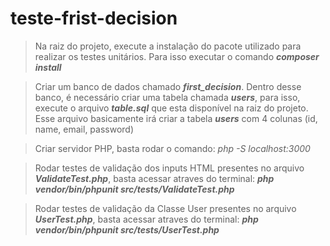 # teste-frist-decision

> Na raiz do projeto, execute a instalação do pacote utilizado para realizar os testes unitários. Para isso executar o comando _**composer install**_

> Criar um banco de dados chamado _**first_decision**_. Dentro desse banco, é necessário criar uma tabela chamada _**users**_, para isso, execute o arquivo _**table.sql**_ que esta disponível na raiz do projeto. Esse arquivo basicamente irá criar a tabela _**users**_ com 4 colunas (id, name, email, password)

> Criar servidor PHP, basta rodar o comando: _php -S localhost:3000_

> Rodar testes de validação dos inputs HTML presentes no arquivo _**ValidateTest.php**_, basta acessar atraves do terminal: _**php vendor/bin/phpunit src/tests/ValidateTest.php**_

> Rodar testes de validação da Classe User presentes no arquivo _**UserTest.php**_, basta acessar atraves do terminal: _**php vendor/bin/phpunit src/tests/UserTest.php**_
